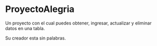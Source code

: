 # ProyectoAlegria

Un proyecto con el cual puedes obtener, ingresar, actualizar y eliminar datos en una tabla.

Su creador esta sin palabras.
